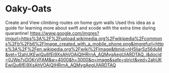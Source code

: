 # Oaky-Oats
Create and View climbing routes on home gym walls
Used this idea as a guide for learning more about swift and xcode with the extra time during quarantine!
https://www.google.com/imgres?imgurl=https%3A%2F%2Fupload.wikimedia.org%2Fwikipedia%2Fcommons%2Fb%2Fb6%2FImage_created_with_a_mobile_phone.png&imgrefurl=https%3A%2F%2Fen.wikipedia.org%2Fwiki%2FImage&tbnid=nH5liarSz56duM&vet=12ahUKEwjQu6fEj9XsAhVOAjQIHRrnA_AQMygAegUIARDTAQ..i&docid=0JWe7yDOKrVFAM&w=4000&h=3000&q=image&safe=strict&ved=2ahUKEwjQu6fEj9XsAhVOAjQIHRrnA_AQMygAegUIARDTAQ
